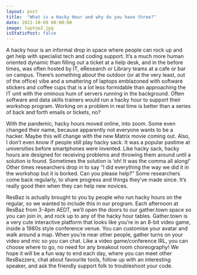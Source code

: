 ```yaml
---
layout: post
title:  "What is a Hacky Hour and why do you have three?"
date: 2021-10-09 00:00:00
image: laptop2.jpg
isStaticPost: false
---
```

A hacky hour is an informal drop in space where people can rock up and get help with specialist tech and coding support. It’s a much more human oriented dynamic than filling out a ticket at a help desk, and in the before times, was often hosted by IT, eResearch or Library teams at a cafe or bar on campus. There’s something about the outdoor (or at the very least, out of the office) vibe and a smattering of laptops emblazoned with software stickers and coffee cups that is a lot less formidable than approaching the IT unit with the ominous hum of servers running in the background. Often software and data skills trainers would run a hacky hour to support their workshop program. Working on a problem in real time is better than a series of back and forth emails or tickets, no?

With the pandemic, hacky hours moved online, into zoom. Some even changed their name, because apparently not everyone wants to be a hacker. Maybe this will change with the new Matrix movie coming out. Also, I don’t even know if people still play hacky sack. It was a popular pastime at universities before smartphones were invented. Like hacky sack, hacky hours are designed for receiving problems and throwing them around until a solution is found. Sometimes the solution is ‘oh! It was the comma all along!’ Other times researchers drop in to say “I did everything the way we did it in the workshop but it is borked. Can you please help?” Some researchers come back regularly, to share progress and things they’ve made since. It’s really good then when they can help new novices.

ResBaz is actually brought to you by people who run hacky hours on the regular, so we wanted to include this in our program. Each afternoon at ResBaz from 3-4pm AEDT, we’ll open the doors to our gather.town space so you can join in, and rock up to any of the hacky hour tables. Gather.town is a very cute interactive platform that looks like you’re in an 8-bit video game, inside a 1980s style conference venue. You can customise your avatar and walk around a map. When you’re near other people, gather turns on your video and mic so you can chat. Like a video game/conference IRL, you can choose where to go, no need for any breakout room choreography! We hope it will be a fun way to end each day, where you can meet other ResBazzers, chat about favourite tools, follow up with an interesting speaker, and ask the friendly support folk to troubleshoot your code.
